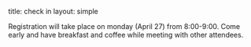 title: check in
layout: simple

Registration will take place on monday (April 27) from 8:00-9:00. Come early and have breakfast and coffee while meeting with other attendees.
